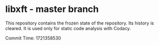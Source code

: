 # libxft - master branch

This repository contains the frozen state of the repository.
Its history is cleared. It is used only for static code
analysis with Codacy.

Commit Time: 1721358530
